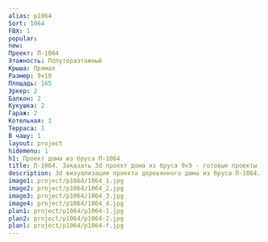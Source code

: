 ```yaml
---
alias: p1064
Sort: 1064
FBX: 1
popular: 
new: 
Проект: П-1064
Этажность: Полутораэтажный
Крыша: Прямая
Размер: 9х10
Площадь: 165
Эркер: 2
Балкон: 2
Кукушка: 2
Гараж: 2
Котельная: 1
Терраса: 1
В чашу: 1
layout: project
hidemenu: 1
h1: Проект дома из бруса П-1064
title: П-1064. Заказать 3d проект дома из бруса 9х9 - готовые проекты
description: 3d визуализация проекта деревянного дома из бруса П-1064. Площадь 165 м2, размер 9х9. Вы можете внести любые изменения в проект.
image1: project/p1064/1064_1.jpg
image2: project/p1064/1064_2.jpg
image3: project/p1064/1064_3.jpg
image4: project/p1064/1064_4.jpg
plan1: project/p1064/p1064-1.jpg
plan2: project/p1064/p1064-2.jpg
planl: project/p1064/p1064-f.jpg
---
```

